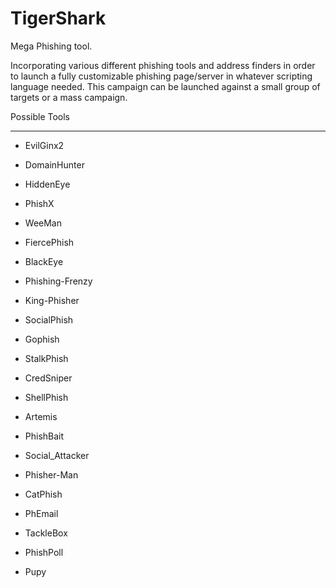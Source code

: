 # TigerShark
Mega Phishing tool.

Incorporating various different phishing tools and address finders in order to launch a fully customizable phishing page/server in
whatever scripting language needed. 
This campaign can be launched against a small group of targets or a mass campaign.

Possible Tools
*****************

- EvilGinx2
- DomainHunter

- HiddenEye
- PhishX
- WeeMan
- FiercePhish
- BlackEye
- Phishing-Frenzy
- King-Phisher
- SocialPhish
- Gophish
- StalkPhish
- CredSniper
- ShellPhish
- Artemis
- PhishBait
- Social_Attacker
- Phisher-Man
- CatPhish

- PhEmail
- TackleBox
- PhishPoll

- Pupy
